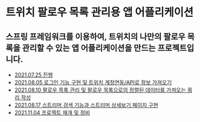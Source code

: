 트위치 팔로우 목록 관리용 앱 어플리케이션
======================
스프링 프레임워크를 이용하여, 트위치의 나만의 팔로우 목록을 관리할 수 있는 앱 어플리케이션을 만드는 프로젝트입니다.
-----------------------------
* [2021.07.25 진행](./info/20210725.md)
* [2021.08.05 로그인 기능 구현 및 트위치 계정연동/API로 정보 가져오기](./info/20210805.md)
* [2021.08.10 팔로우 목록 관리 및 팔로우 목록으로의 정렬된 데이터를 가져오는 쿼리 작성](./info/20210810.md)
* [2021.08.17 스트리머 검색 기능과 스트리머 상세보기 페이지 구현](./info/20210817.md)
* [2021.11.04 프로젝트 재개 및 정비](./com.kokochi.samp/report/2021.11/20211104.md)

